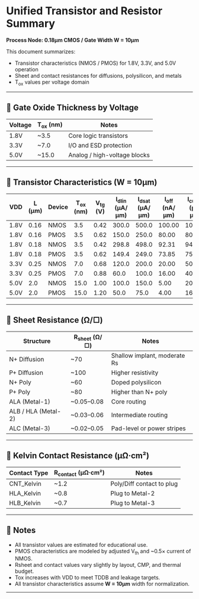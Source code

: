 # Unified Transistor and Resistor Summary  
**Process Node: 0.18μm CMOS / Gate Width W = 10μm**

This document summarizes:

- Transistor characteristics (NMOS / PMOS) for 1.8V, 3.3V, and 5.0V operation
- Sheet and contact resistances for diffusions, polysilicon, and metals
- T<sub>ox</sub> values per voltage domain

---

## 📐 Gate Oxide Thickness by Voltage

| Voltage | T<sub>ox</sub> (nm) | Notes                        |
|---------|---------------------|------------------------------|
| 1.8V    | ~3.5                | Core logic transistors       |
| 3.3V    | ~7.0                | I/O and ESD protection       |
| 5.0V    | ~15.0               | Analog / high-voltage blocks |

---

## 🔋 Transistor Characteristics (W = 10μm)

| VDD  | L (μm) | Device | T<sub>ox</sub> (nm) | V<sub>tg</sub> (V) | I<sub>dlin</sub> (μA/μm) | I<sub>dsat</sub> (μA/μm) | I<sub>off</sub> (nA/μm) | I<sub>cutoff</sub> (pA/μm) | B<sub>vds</sub> (V) |
|------|--------|--------|---------------------|--------------------|---------------------------|---------------------------|--------------------------|-----------------------------|---------------------|
| 1.8V | 0.16   | NMOS   | 3.5                 | 0.42               | 300.0                     | 500.0                     | 100.00                   | 1000.0                      | 1.60                |
| 1.8V | 0.16   | PMOS   | 3.5                 | 0.62               | 150.0                     | 250.0                     | 80.00                    | 800.0                       | 1.60                |
| 1.8V | 0.18   | NMOS   | 3.5                 | 0.42               | 298.8                     | 498.0                     | 92.31                    | 941.8                       | 1.68                |
| 1.8V | 0.18   | PMOS   | 3.5                 | 0.62               | 149.4                     | 249.0                     | 73.85                    | 753.4                       | 1.68                |
| 3.3V | 0.25   | NMOS   | 7.0                 | 0.68               | 120.0                     | 200.0                     | 20.00                    | 50.0                        | 3.50                |
| 3.3V | 0.25   | PMOS   | 7.0                 | 0.88               | 60.0                      | 100.0                     | 16.00                    | 40.0                        | 3.50                |
| 5.0V | 2.0    | NMOS   | 15.0                | 1.00               | 100.0                     | 150.0                     | 5.00                     | 20.0                        | 8.00                |
| 5.0V | 2.0    | PMOS   | 15.0                | 1.20               | 50.0                      | 75.0                      | 4.00                     | 16.0                        | 8.00                |

---

## 🧪 Sheet Resistance (Ω/□)

| Structure           | R<sub>sheet</sub> (Ω/□) | Notes                                 |
|---------------------|-------------------------|----------------------------------------|
| N+ Diffusion        | ~70                    | Shallow implant, moderate Rs           |
| P+ Diffusion        | ~100                   | Higher resistivity                     |
| N+ Poly             | ~60                    | Doped polysilicon                      |
| P+ Poly             | ~80                    | Higher than N+ poly                    |
| ALA (Metal-1)       | ~0.05–0.08             | Core routing                           |
| ALB / HLA (Metal-2) | ~0.03–0.06             | Intermediate routing                   |
| ALC (Metal-3)       | ~0.02–0.05             | Pad-level or power stripes             |

---

## 🔧 Kelvin Contact Resistance (μΩ·cm²)

| Contact Type  | R<sub>contact</sub> (μΩ·cm²) | Notes                                 |
|---------------|------------------------------|----------------------------------------|
| CNT_Kelvin    | ~1.2                         | Poly/Diff contact to plug              |
| HLA_Kelvin    | ~0.8                         | Plug to Metal-2                        |
| HLB_Kelvin    | ~0.7                         | Plug to Metal-3                        |

---

## 📝 Notes

- All transistor values are estimated for educational use.
- PMOS characteristics are modeled by adjusted V<sub>th</sub> and ~0.5× current of NMOS.
- Rsheet and contact values vary slightly by layout, CMP, and thermal budget.
- Tox increases with VDD to meet TDDB and leakage targets.
- All transistor characteristics assume **W = 10μm** width for normalization.

---


